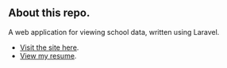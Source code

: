 ## About this repo.

A web application for viewing school data, written using Laravel.

-   [Visit the site here](https://equalily.com/apps/laravel).
-   [View my resume](https://equalily.com/reniercv/).
